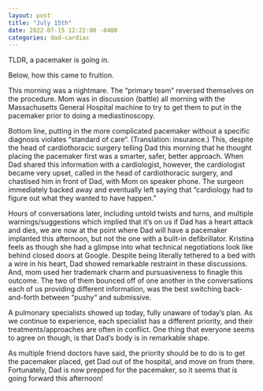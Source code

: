```yaml
---
layout: post
title: "July 15th"
date: 2022-07-15 12:22:00 -0400
categories: dad-cardiac
---
```


TLDR, a pacemaker is going in. 

Below, how this came to fruition.

This morning was a nightmare. The “primary team” reversed themselves on the procedure. Mom was in discussion (battle) all morning with the Massachusetts General Hospital machine to try to get them to put in the pacemaker prior to doing a mediastinoscopy.

Bottom line, putting in the more complicated pacemaker without a specific diagnosis violates “standard of care“. (Translation: insurance.) This, despite the head of cardiothoracic surgery telling Dad this morning that he thought placing the pacemaker first was a smarter, safer, better approach. When Dad shared this information with a cardiologist, however, the cardiologist became very upset, called in the head of cardiothoracic surgery, and chastised him in front of Dad, with Mom on speaker phone. The surgeon immediately backed away and eventually left saying that “cardiology had to figure out what they wanted to have happen.”

Hours of conversations later, including untold twists and turns, and multiple warnings/suggestions which implied that it’s on us if Dad has a heart attack and dies, we are now at the point where Dad will have a pacemaker implanted this afternoon, but not the one with a built-in defibrillator. Kristina feels as though she had a glimpse into what technical negotiations look like behind closed doors at Google. Despite being literally tethered to a bed with a wire in his heart, Dad showed remarkable restraint in these discussions. And, mom used her trademark charm and pursuasiveness to finagle this outcome. The two of them bounced off of one another in the conversations each of us providing different information, was the best switching back-and-forth between “pushy“ and submissive.

A pulmonary specialists showed up today, fully unaware of today’s plan. As we continue to experience, each specialist has a different priority, and their treatments/approaches are often in conflict. One thing that everyone seems to agree on though, is that Dad‘s body is in remarkable shape.

As multiple friend doctors have said, the priority should be to do is to get the pacemaker placed, get Dad out of the hospital, and move on from there. Fortunately, Dad is now prepped for the pacemaker, so it seems that is going forward this afternoon!
